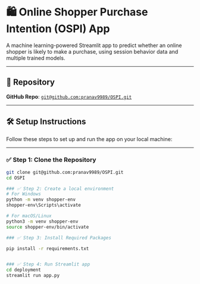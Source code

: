 # 🛍️ Online Shopper Purchase Intention (OSPI) App

A machine learning-powered Streamlit app to predict whether an online shopper is likely to make a purchase, using session behavior data and multiple trained models.

---

## 🔗 Repository

**GitHub Repo**: [`git@github.com:pranav9989/OSPI.git`](git@github.com:pranav9989/OSPI.git)

---

## 🛠️ Setup Instructions

Follow these steps to set up and run the app on your local machine:

---

### ✅ Step 1: Clone the Repository

```bash
git clone git@github.com:pranav9989/OSPI.git
cd OSPI

### ✅ Step 2: Create a local environment
# For Windows
python -m venv shopper-env
shopper-env\Scripts\activate

# For macOS/Linux
python3 -m venv shopper-env
source shopper-env/bin/activate

### ✅ Step 3: Install Required Packages

pip install -r requirements.txt


### ✅ Step 4: Run Streamlit app
cd deployment
streamlit run app.py

